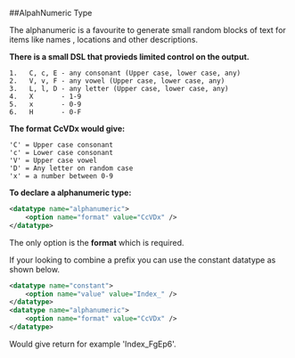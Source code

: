 ##AlpahNumeric Type

The alphanumeric is a favourite to generate small random blocks of text for items like names , locations and other descriptions.

**There is a small DSL that provieds limited control on the output.**
```
1.   C, c, E - any consonant (Upper case, lower case, any)
2.   V, v, F - any vowel (Upper case, lower case, any)
3.   L, l, D - any letter (Upper case, lower case, any)
4.   X       - 1-9
5.   x       - 0-9
6.   H       - 0-F
```

**The format CcVDx would give:**

```
'C' = Upper case consonant
'c' = Lower case consonant
'V' = Upper case vowel
'D' = Any letter on random case
'x' = a number between 0-9
```

**To declare a alphanumeric type:**
```xml
<datatype name="alphanumeric">
    <option name="format" value="CcVDx" />
</datatype>
```

The only option is the **format** which is required.

If your looking to combine a prefix you can use the constant datatype as shown below.

```xml
<datatype name="constant">
    <option name="value" value="Index_" />
</datatype>
<datatype name="alphanumeric">
    <option name="format" value="CcVDx" />
</datatype>
```

Would give return for example 'Index_FgEp6'.  



